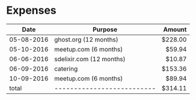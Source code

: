 # Expenses

 Date      | Purpose                  | Amount
|----------|--------------------------|---------:|
05-08-2016 | ghost.org (12 months)    | $228.00  |
05-10-2016 | meetup.com (6 months)    |  $59.94  |
06-06-2016 | sdelixir.com (12 months) |  $10.87  |
06-09-2016 | catering                 | $153.36  |
10-09-2016 | meetup.com (6 months)    |  $89.94  |
total      |--------------------------| $314.11  |

